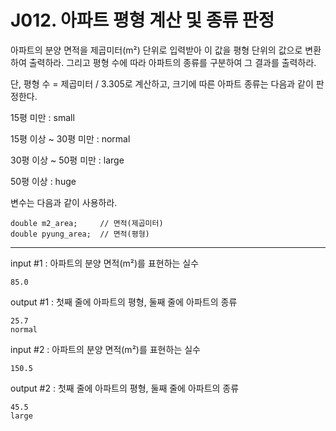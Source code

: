 # J012. 아파트 평형 계산 및 종류 판정
아파트의 분양 면적을 제곱미터(m²) 단위로 입력받아 이 값을 평형 단위의 값으로 변환하여 출력하라. 그리고 평형 수에 따라 아파트의 종류를 구분하여 그 결과를 출력하라.

단, 평형 수 = 제곱미터 / 3.305로 계산하고, 크기에 따른 아파트 종류는 다음과 같이 판정한다.

15평 미만 : small

15평 이상 ~ 30평 미만 : normal

30평 이상 ~ 50평 미만 : large

50평 이상 : huge


변수는 다음과 같이 사용하라.
```
double m2_area;     // 면적(제곱미터)
double pyung_area;  // 면적(평형)
```

---

input #1 : 아파트의 분양 면적(m²)를 표현하는 실수
```
85.0
```
output #1 : 첫째 줄에 아파트의 평형, 둘째 줄에 아파트의 종류
```
25.7
normal
```

input #2 : 아파트의 분양 면적(m²)를 표현하는 실수
```
150.5
```
output #2 : 첫째 줄에 아파트의 평형, 둘째 줄에 아파트의 종류
```
45.5
large
```